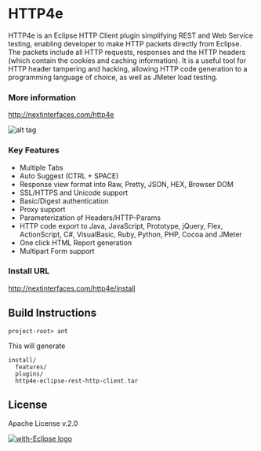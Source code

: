 HTTP4e
====

HTTP4e is an Eclipse HTTP Client plugin simplifying REST and Web Service testing, enabling developer to make HTTP packets directly from Eclipse. The packets include all HTTP requests, responses and the HTTP headers (which contain the cookies and caching information). It is a useful tool for HTTP header tampering and hacking, allowing HTTP code generation to a programming language of choice, as well as JMeter load testing.


### More information
http://nextinterfaces.com/http4e


![alt tag](http://nextinterfaces.com/http4e/images/main.png)

### Key Features
* Multiple Tabs 
* Auto Suggest (CTRL + SPACE)
* Response view format into Raw, Pretty, JSON, HEX, Browser DOM
* SSL/HTTPS and Unicode support
* Basic/Digest authentication
* Proxy support
* Parameterization of Headers/HTTP-Params 
* HTTP code export to Java, JavaScript, Prototype, jQuery, Flex, ActionScript, C#, VisualBasic, Ruby, Python, PHP, Cocoa and JMeter
* One click HTML Report generation
* Multipart Form support


### Install URL
http://nextinterfaces.com/http4e/install

Build Instructions
--------------
```
project-root> ant
```

This will generate 

```
install/
  features/
  plugins/
  http4e-eclipse-rest-http-client.tar
```

License
--------------
Apache License v.2.0

<a href="http://with-eclipse.github.io/" target="_blank">
<img alt="with-Eclipse logo" src="http://with-eclipse.github.io/with-eclipse-0.jpg" />
</a>
